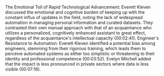The Emotional Toll of Rapid Technological Advancement: Everett Kleven discussed the emotional and cognitive burden of keeping up with the constant influx of updates in the field, noting the lack of widespread automation in managing personal information and curated datasets. They contrasted their own manual approach with that of an acquaintance who utilizes a personalized, cognitively enhanced assistant to great effect, regardless of the acquaintance's intellectual capacity (00:02:41).
Engineer's Resistance to Automation: Everett Kleven identified a potential bias among engineers, stemming from their rigorous training, which leads them to perceive automated systems as either too simplistic or threatening to their identity and professional competence (00:03:52).  Evelyn Mitchell added that the impact is less pronounced in private sectors where data is less visible (00:07:16).